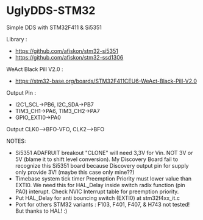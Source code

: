 # UglyDDS-STM32
Simple DDS with STM32F411 & Si5351

Library :
* https://github.com/afiskon/stm32-si5351 
* https://github.com/afiskon/stm32-ssd1306

WeAct Black Pill V2.0 :
* https://stm32-base.org/boards/STM32F411CEU6-WeAct-Black-Pill-V2.0

Output Pin :
* I2C1_SCL->PB6, I2C_SDA->PB7
* TIM3_CH1->PA6, TIM3_CH2->PA7
* GPIO_EXTI0->PA0

Output CLK0-->BFO-VFO, CLK2-->BFO

NOTES:
* Si5351 ADAFRUIT breakout "CLONE" will need 3,3V for Vin. NOT 3V or 5V (blame it to shift level conversion). My Discovery Board fail to recognize this Si5351 board because Discovery output pin for supply only provide 3V! (maybe this case only mine??)
* Timebase system tick timer Preemption Priority must lower value than EXTI0. We need this for HAL_Delay inside switch radix function (pin PA0) interupt. Check NVIC Interrupt table for preemption priority.
* Put HAL_Delay for anti bouncing switch (EXTI0) at stm32f4xx_it.c
* Port for others STM32 variants : F103, F401, F407, & H743 not tested! But thanks to HAL! :)
